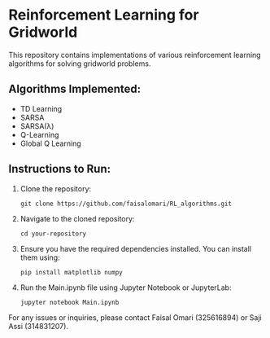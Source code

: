 <h1>Reinforcement Learning for Gridworld</h1>
<p>This repository contains implementations of various reinforcement learning algorithms for solving gridworld problems.</p>

<h2>Algorithms Implemented:</h2>
<ul>
    <li>TD Learning</li>
    <li>SARSA</li>
    <li>SARSA(λ)</li>
    <li>Q-Learning</li>
    <li>Global Q Learning</li>
</ul>

<h2>Instructions to Run:</h2>
<ol>
    <li>Clone the repository:</li>
    <pre><code>git clone https://github.com/faisalomari/RL_algorithms.git</code></pre>
    <li>Navigate to the cloned repository:</li>
    <pre><code>cd your-repository</code></pre>
    <li>Ensure you have the required dependencies installed. You can install them using:</li>
    <pre><code>pip install matplotlib numpy</code></pre>
    <li>Run the Main.ipynb file using Jupyter Notebook or JupyterLab:</li>
    <pre><code>jupyter notebook Main.ipynb</code></pre>
</ol>

<footer>
    <p>For any issues or inquiries, please contact Faisal Omari (325616894) or Saji Assi (314831207).</p>
</footer>
